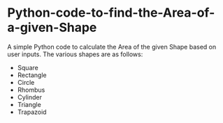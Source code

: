# Python-code-to-find-the-Area-of-a-given-Shape
A simple Python code to calculate the Area of the given Shape based on user inputs.
The various shapes are as follows:
- Square
- Rectangle
- Circle
- Rhombus
- Cylinder
- Triangle
- Trapazoid
